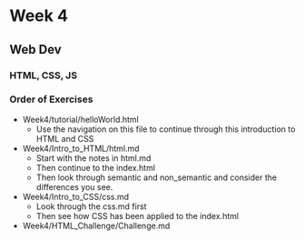 # Week 4

## Web Dev

### HTML, CSS, JS

### Order of Exercises

- Week4/tutorial/helloWorld.html
    - Use the navigation on this file to continue through this introduction to HTML and CSS
- Week4/Intro_to_HTML/html.md
    - Start with the notes in html.md
    - Then continue to the index.html
    - Then look through semantic and non_semantic and consider the differences you see.
- Week4/Intro_to_CSS/css.md
    - Look through the css.md first
    - Then see how CSS has been applied to the index.html
- Week4/HTML_Challenge/Challenge.md

